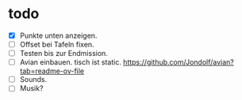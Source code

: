 # todo

- [x] Punkte unten anzeigen.
- [ ] Offset bei Tafeln fixen.
- [ ] Testen bis zur Endmission.
- [ ] Avian einbauen. tisch ist static. https://github.com/Jondolf/avian?tab=readme-ov-file
- [ ] Sounds.
- [ ] Musik?
